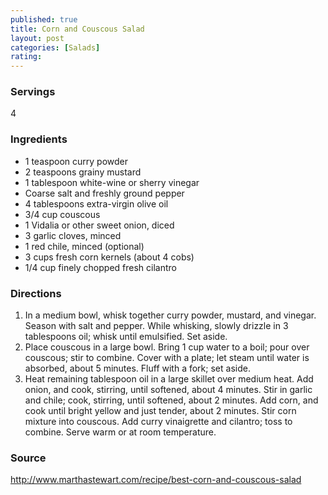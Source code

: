 ```yaml
---
published: true
title: Corn and Couscous Salad
layout: post
categories: [Salads]
rating: 
---
```

### Servings
4

### Ingredients
- 1 teaspoon curry powder
- 2 teaspoons grainy mustard
- 1 tablespoon white-wine or sherry vinegar
- Coarse salt and freshly ground pepper
- 4 tablespoons extra-virgin olive oil
- 3/4 cup couscous
- 1 Vidalia or other sweet onion, diced
- 3 garlic cloves, minced
- 1 red chile, minced (optional)
- 3 cups fresh corn kernels (about 4 cobs)
- 1/4 cup finely chopped fresh cilantro

### Directions
1. In a medium bowl, whisk together curry powder, mustard, and vinegar. Season with salt and pepper. While whisking, slowly drizzle in 3 tablespoons oil; whisk until emulsified. Set aside.
2. Place couscous in a large bowl. Bring 1 cup water to a boil; pour over couscous; stir to combine. Cover with a plate; let steam until water is absorbed, about 5 minutes. Fluff with a fork; set aside.
3. Heat remaining tablespoon oil in a large skillet over medium heat. Add onion, and cook, stirring, until softened, about 4 minutes. Stir in garlic and chile; cook, stirring, until softened, about 2 minutes. Add corn, and cook until bright yellow and just tender, about 2 minutes. Stir corn mixture into couscous. Add curry vinaigrette and cilantro; toss to combine. Serve warm or at room temperature.

### Source
<a href="http://www.marthastewart.com/recipe/best-corn-and-couscous-salad" target="new">http://www.marthastewart.com/recipe/best-corn-and-couscous-salad</a>
